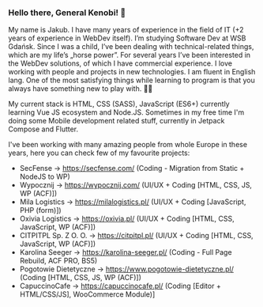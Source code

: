 ### Hello there, General Kenobi! 👋

My name is Jakub. I have many years of experience in the field of IT (+2 years of experience in WebDev itself). I’m studying Software Dev at WSB Gdańsk. Since I was a child, I’ve been dealing with technical-related things, which are my life’s „horse power”. For several years I’ve been interested in the WebDev solutions, of which I have commercial experience. I love working with people and projects in new technologies. I am fluent in English lang. One of the most satisfying things while learning to program is that you always have something new to play with. 🐱‍👤

My current stack is HTML, CSS (SASS), JavaScript (ES6+) currently learning Vue JS ecosystem and Node.JS. Sometimes in my free time I'm doing some Mobile development related stuff, currently in Jetpack Compose and Flutter.

I've been working with many amazing people from whole Europe in these years, here you can check few of my favourite projects:

- SecFense -> https://secfense.com/ (Coding - Migration from Static + NodeJS to WP)
- Wypocznij -> https://wypocznij.com/ (UI/UX + Coding [HTML, CSS, JS, WP (ACF)])
- Mila Logistics -> https://milalogistics.pl/ (UI/UX + Coding [JavaScript, PHP (form)])
- Oxivia Logistics -> https://oxivia.pl/ (UI/UX + Coding [HTML, CSS, JavaScript, WP (ACF)])
- CITPITPL Sp. Z O. O. -> https://citpitpl.pl/ (UI/UX + Coding [HTML, CSS, JavaScript, WP (ACF)])
- Karolina Seeger -> https://karolina-seeger.pl/ (Coding - Full Page Rebuild, ACF PRO, BS5)
- Pogotowie Dietetyczne -> https://www.pogotowie-dietetyczne.pl/ (Coding [HTML, CSS, JS, WP (ACF)])
- CapuccinoCafe -> https://capuccinocafe.pl/ (Coding [Editor + HTML/CSS/JS], WooCommerce Module)]

<!--
**Nigtellios/Nigtellios** is a ✨ _special_ ✨ repository because its `README.md` (this file) appears on your GitHub profile.
